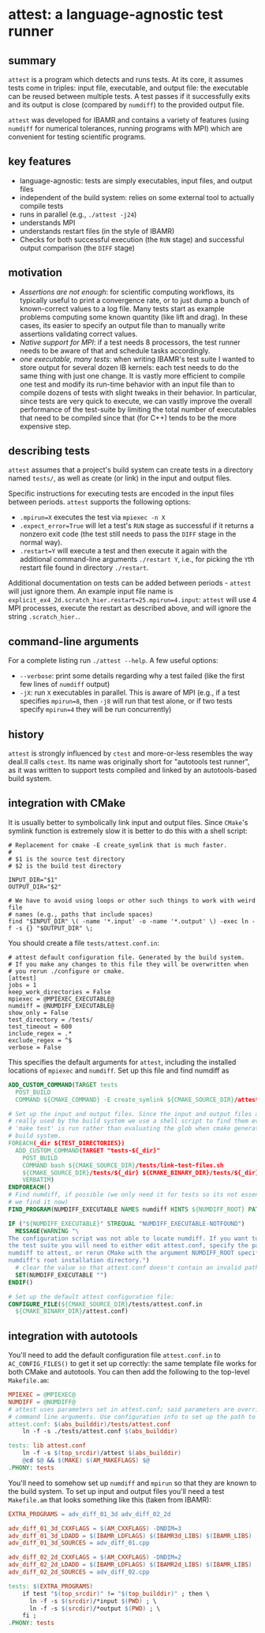 # attest: a language-agnostic test runner

## summary
`attest` is a program which detects and runs tests. At its core, it assumes
tests come in triples: input file, executable, and output file: the executable
can be reused between multiple tests. A test passes if it successfully exits and
its output is close (compared by `numdiff`) to the provided output file.

`attest` was developed for IBAMR and contains a variety of features (using
`numdiff` for numerical tolerances, running programs with MPI) which are
convenient for testing scientific programs.

## key features
- language-agnostic: tests are simply executables, input files, and output files
- independent of the build system: relies on some external tool to actually
  compile tests
- runs in parallel (e.g., `./attest -j24`)
- understands MPI
- understands restart files (in the style of IBAMR)
- Checks for both successful execution (the `RUN` stage) and successful output
  comparison (the `DIFF` stage)

## motivation
- *Assertions are not enough*: for scientific computing workflows, its typically
  useful to print a convergence rate, or to just dump a bunch of known-correct
  values to a log file. Many tests start as example problems computing some
  known quantity (like lift and drag). In these cases, its easier to specify an
  output file than to manually write assertions validating correct values.
- *Native support for MPI*: if a test needs 8 processors, the test runner needs
  to be aware of that and schedule tasks accordingly.
- *one executable, many tests*: when writing IBAMR's test suite I wanted to
  store output for several dozen IB kernels: each test needs to do the same
  thing with just one change. It is vastly more efficient to compile one test
  and modify its run-time behavior with an input file than to compile dozens of
  tests with slight tweaks in their behavior. In particular, since tests are
  very quick to execute, we can vastly improve the overall performance of the
  test-suite by limiting the total number of executables that need to be
  compiled since that (for C++) tends to be the more expensive step.

## describing tests
`attest` assumes that a project's build system can create tests in a directory
named `tests/`, as well as create (or link) in the input and output files.

Specific instructions for executing tests are encoded in the input files between
periods. `attest` supports the following options:
- `.mpirun=X` executes the test via `mpiexec -n X`
- `.expect_error=True` will let a test's `RUN` stage as successful if it returns
  a nonzero exit code (the test still needs to pass the `DIFF` stage in the
  normal way).
- `.restart=Y` will execute a test and then execute it again with the additional
  command-line arguments `./restart Y`, i.e., for picking the `Y`th restart file
  found in directory `./restart`.
  
Additional documentation on tests can be added between periods - `attest` will
just ignore them. An example input file name is
`explicit_ex4_2d.scratch_hier.restart=25.mpirun=4.input`: `attest` will use 4
MPI processes, execute the restart as described above, and will ignore the
string `.scratch_hier.`.

## command-line arguments
For a complete listing run `./attest --help`. A few useful options:
- `--verbose`: print some details regarding why a test failed (like the first
  few lines of `numdiff` output)
- `-jX`: run `X` executables in parallel. This is aware of MPI (e.g., if a test
  specifies `mpirun=8`, then `-j8` will run that test alone, or if two tests
  specify `mpirun=4` they will be run concurrently)

## history
`attest` is strongly influenced by `ctest` and more-or-less resembles the way
deal.II calls `ctest`. Its name was originally short for "autotools test
runner", as it was written to support tests compiled and linked by an
autotools-based build system.

## integration with CMake
It is usually better to symbolically link input and output files. Since `CMake`'s
symlink function is extremely slow it is better to do this with a shell script:
```
# Replacement for cmake -E create_symlink that is much faster.
#
# $1 is the source test directory
# $2 is the build test directory

INPUT_DIR="$1"
OUTPUT_DIR="$2"

# We have to avoid using loops or other such things to work with weird file
# names (e.g., paths that include spaces)
find "$INPUT_DIR" \( -name '*.input' -o -name '*.output' \) -exec ln -f -s {} "$OUTPUT_DIR" \;
```

You should create a file `tests/attest.conf.in`:
```
# attest default configuration file. Generated by the build system.
# If you make any changes to this file they will be overwritten when
# you rerun ./configure or cmake.
[attest]
jobs = 1
keep_work_directories = False
mpiexec = @MPIEXEC_EXECUTABLE@
numdiff = @NUMDIFF_EXECUTABLE@
show_only = False
test_directory = /tests/
test_timeout = 600
include_regex = .*
exclude_regex = ^$
verbose = False
```

This specifies the default arguments for `attest`, including the installed
locations of `mpiexec` and `numdiff`. Set up this file and find numdiff as
```cmake
ADD_CUSTOM_COMMAND(TARGET tests
  POST_BUILD
  COMMAND ${CMAKE_COMMAND} -E create_symlink ${CMAKE_SOURCE_DIR}/attest ${CMAKE_BINARY_DIR}/attest)

# Set up the input and output files. Since the input and output files aren't
# really used by the build system we use a shell script to find them every time
# 'make test' is run rather than evaluating the glob when cmake generates the
# build system.
FOREACH(_dir ${TEST_DIRECTORIES})
  ADD_CUSTOM_COMMAND(TARGET "tests-${_dir}"
    POST_BUILD
    COMMAND bash ${CMAKE_SOURCE_DIR}/tests/link-test-files.sh
    ${CMAKE_SOURCE_DIR}/tests/${_dir} ${CMAKE_BINARY_DIR}/tests/${_dir}
    VERBATIM)
ENDFOREACH()
# Find numdiff, if possible (we only need it for tests so its not essential that
# we find it now)
FIND_PROGRAM(NUMDIFF_EXECUTABLE NAMES numdiff HINTS ${NUMDIFF_ROOT} PATH_SUFFIXES bin)

IF ("${NUMDIFF_EXECUTABLE}" STREQUAL "NUMDIFF_EXECUTABLE-NOTFOUND")
  MESSAGE(WARNING "\
The configuration script was not able to locate numdiff. If you want to run \
the test suite you will need to either edit attest.conf, specify the path to \
numdiff to attest, or rerun CMake with the argument NUMDIFF_ROOT specifying \
numdiff's root installation directory.")
  # clear the value so that attest.conf doesn't contain an invalid path
  SET(NUMDIFF_EXECUTABLE "")
ENDIF()

# Set up the default attest configuration file:
CONFIGURE_FILE(${CMAKE_SOURCE_DIR}/tests/attest.conf.in
  ${CMAKE_BINARY_DIR}/attest.conf)
```

## integration with autotools
You'll need to add the default configuration file `attest.conf.in` to
`AC_CONFIG_FILES()` to get it set up correctly: the same template file works for
both CMake and autotools. You can then add the following to the top-level
`Makefile.am`:
```makefile
MPIEXEC = @MPIEXEC@
NUMDIFF = @NUMDIFF@
# attest uses parameters set in attest.conf; said parameters are overridden by
# command line arguments. Use configuration info to set up the path to mpirun:
attest.conf: $(abs_builddir)/tests/attest.conf
	ln -f -s ./tests/attest.conf $(abs_builddir)

tests: lib attest.conf
	ln -f -s $(top_srcdir)/attest $(abs_builddir)
	@cd $@ && $(MAKE) $(AM_MAKEFLAGS) $@
.PHONY: tests
```
You'll need to somehow set up `numdiff` and `mpirun` so that they are known to
the build system. To set up input and output files you'll need a test
`Makefile.am` that looks something like this (taken from IBAMR):
```makefile
EXTRA_PROGRAMS = adv_diff_01_3d adv_diff_02_2d

adv_diff_01_3d_CXXFLAGS = $(AM_CXXFLAGS) -DNDIM=3
adv_diff_01_3d_LDADD = $(IBAMR_LDFLAGS) $(IBAMR3d_LIBS) $(IBAMR_LIBS)
adv_diff_01_3d_SOURCES = adv_diff_01.cpp

adv_diff_02_2d_CXXFLAGS = $(AM_CXXFLAGS) -DNDIM=2
adv_diff_02_2d_LDADD = $(IBAMR_LDFLAGS) $(IBAMR2d_LIBS) $(IBAMR_LIBS)
adv_diff_02_2d_SOURCES = adv_diff_02.cpp

tests: $(EXTRA_PROGRAMS)
	if test "$(top_srcdir)" != "$(top_builddir)" ; then \
	  ln -f -s $(srcdir)/*input $(PWD) ; \
	  ln -f -s $(srcdir)/*output $(PWD) ; \
	fi ;
.PHONY: tests
```
